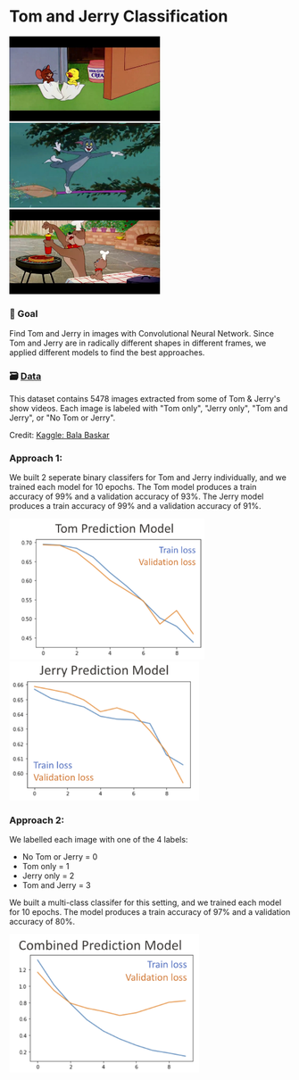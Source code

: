 # Tom and Jerry Classification
<img width=270 src="img/jerry.jpg"> <img width=270 src="img/tom.jpg"> <img width=270 src="img/dogs.jpg">       

### 🚀 Goal
Find Tom and Jerry in images with Convolutional Neural Network.
Since Tom and Jerry are in radically different shapes in different frames, we applied different models to find the best approaches. 

### 🗃 [Data](https://www.kaggle.com/datasets/balabaskar/tom-and-jerry-image-classification?select=ground_truth.csv)
This dataset contains 5478 images extracted from some of Tom & Jerry's show videos. Each image is labeled with "Tom only", "Jerry only", "Tom and Jerry", or "No Tom or Jerry". 

Credit: [Kaggle: Bala Baskar](https://www.kaggle.com/balabaskar)

### Approach 1:
We built 2 seperate binary classifers for Tom and Jerry individually, and we trained each model for 10 epochs. 
The Tom model produces a train accuracy of 99% and a validation accuracy of 93%. 
The Jerry model produces a train accuracy of 99% and a validation accuracy of 91%. 

<img width=350 src="img/tom_model.png">    <img width=340 src="img/jerry_model.png">

### Approach 2:
We labelled each image with one of the 4 labels:
* No Tom or Jerry = 0
* Tom only = 1
* Jerry only = 2
* Tom and Jerry = 3

We built a multi-class classifer for this setting, and we trained each model for 10 epochs. 
The model produces a train accuracy of 97% and a validation accuracy of 80%. 

<img width=340 src="img/combined_model.png">    
